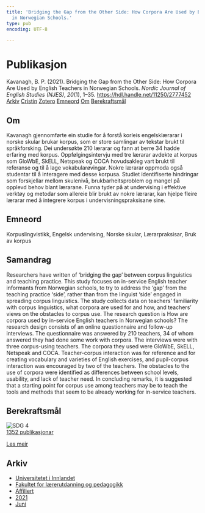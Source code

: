 ```yaml
---
title: 'Bridging the Gap from the Other Side: How Corpora Are Used by English Teachers
  in Norwegian Schools.'
type: pub
encoding: UTF-8

---
```

<h1>Publikasjon</h1>
<article id="csl-bib-container-RWL4EPRC" class="csl-bib-container">
  <div class="csl-bib-body"> <div class="csl-entry">Kavanagh, B. P. (2021). Bridging the Gap from the Other Side: How Corpora Are Used by English Teachers in Norwegian Schools. <i>Nordic Journal of English Studies (NJES)</i>, <i>20</i>(1), 1–35. <a href="https://hdl.handle.net/11250/2777452">https://hdl.handle.net/11250/2777452</a></div> </div>
  <div class="csl-bib-buttons">
    <a href="#taxonomy-article-RWL4EPRC" alt="archive" class="csl-bib-button">Arkiv</a>
    <a href="https://app.cristin.no/results/show.jsf?id=1914927" alt="Cristin" class="csl-bib-button">Cristin</a>
    <a href="http://zotero.org/groups/5881554/items/RWL4EPRC" alt="Zotero" class="csl-bib-button">Zotero</a>
    <a href="#keywords-article-RWL4EPRC" alt="keywords" class="csl-bib-button">Emneord</a>
    <a href="#about-article-RWL4EPRC" alt="about_pub" class="csl-bib-button">Om</a>
    <a href="#sdg-article-RWL4EPRC" alt="sdg" class="csl-bib-button">Berekraftsmål</a>
  </div>
  <div id="csl-bib-meta-container-RWL4EPRC"></div>
</article>
<div id="csl-bib-meta-RWL4EPRC" class="csl-bib-meta">
  <article id="about-article-RWL4EPRC" class="about_pub-article">
    <h1>Om</h1>
    Kavanagh gjennomførte ein studie for å forstå korleis engelsklærarar i norske skular brukar korpus, som er store samlingar av tekstar brukt til språkforsking. Dei undersøkte 210 lærarar og fann at berre 34 hadde erfaring med korpus. Oppfølgingsintervju med tre lærarar avdekte at korpus som GloWbE, SkELL, Netspeak og COCA hovudsakleg vart brukt til referanse og til å lage vokabularøvingar. Nokre lærarar oppmoda også studentar til å interagere med desse korpusa. Studiet identifiserte hindringar som forskjellar mellom skulenivå, brukbarheitsproblem og mangel på opplevd behov blant lærarane. Funna tyder på at undervising i effektive verktøy og metodar som allereie blir brukt av nokre lærarar, kan hjelpe fleire lærarar med å integrere korpus i undervisningspraksisane sine.
  </article>
  <article id="keywords-article-RWL4EPRC" class="keywords-article">
    <h1>Emneord</h1>
    Korpuslingvistikk, Engelsk undervising, Norske skular, Lærarpraksisar, Bruk av korpus
  </article>
  <article id="abstract-article-RWL4EPRC" class="abstract-article">
    <h1>Samandrag</h1>
    Researchers have written of ‘bridging the gap’ between corpus linguistics and teaching practice. This study focuses on in-service English teacher informants from Norwegian schools, to try to address the ‘gap’ from the teaching practice ‘side’, rather than from the linguist ‘side’ engaged in spreading corpus linguistics. The study collects data on teachers’ familiarity with corpus linguistics, what corpora are used for and how, and teachers’ views on the obstacles to corpus use. The research question is How are corpora used by in-service English teachers in Norwegian schools? The research design consists of an online questionnaire and follow-up interviews. The questionnaire was answered by 210 teachers, 34 of whom answered they had done some work with corpora. The interviews were with three corpus-using teachers. The corpora they used were GloWbE, SkELL, Netspeak and COCA. Teacher-corpus interaction was for reference and for creating vocabulary and varieties of English exercises, and pupil-corpus interaction was encouraged by two of the teachers. The obstacles to the use of corpora were identified as differences between school levels, usability, and lack of teacher need. In concluding remarks, it is suggested that a starting point for corpus use among teachers may be to teach the tools and methods that seem to be already working for in-service teachers.
  </article>
  <article id="sdg-article-RWL4EPRC" class="sdg-article">
    <h1>Berekraftsmål</h1>
    <div class="sdg-container"><div id="sdg4" class="sdg">
        <img src="{{< params subfolder >}}images/sdg/sdg04_nn.png" class="image" alt="SDG 4">
        <div class="sdg-overlay">
          <a href="{{< params subfolder >}}nn/archive/?sdg=4#archive" class="sdg-publication-count"><span>1352</span> publikasjonar</a>
          <p><a href="https://fn.no/om-fn/fns-baerekraftsmaal/god-utdanning?lang=nno-NO" class="sdg-read-more">Les meir</a></p>
        </div>
      </div></div>
  </article>
  <article id="taxonomy-article-RWL4EPRC" class="taxonomy-article">
    <h1>Arkiv</h1>
    <ul>
      <li><a href="{{< params subfolder >}}nn/archive/?key=3DCRN523">Universitetet i Innlandet</a></li>
      <li><a href="{{< params subfolder >}}nn/archive/?key=WYNZA47F">Fakultet for lærerutdanning og pedagogikk</a></li>
      <li><a href="{{< params subfolder >}}nn/archive/?key=2ZAN5K7T">Affiliert</a></li>
      <li><a href="{{< params subfolder >}}nn/archive/?key=IKH28CUV">2021</a></li>
      <li><a href="{{< params subfolder >}}nn/archive/?key=6Q4QIEPR">Juni</a></li>
    </ul>
  </article>
</div>
